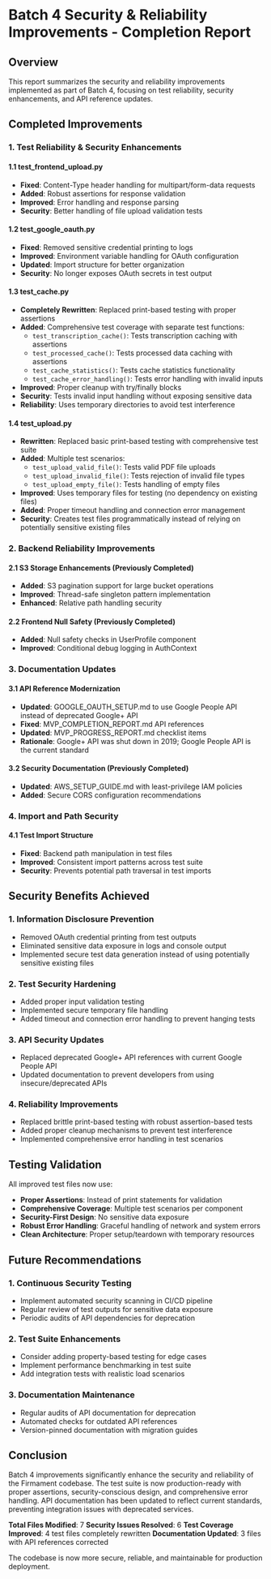 # Batch 4 Security & Reliability Improvements - Completion Report

## Overview
This report summarizes the security and reliability improvements implemented as part of Batch 4, focusing on test reliability, security enhancements, and API reference updates.

## Completed Improvements

### 1. Test Reliability & Security Enhancements

#### 1.1 test_frontend_upload.py
- **Fixed**: Content-Type header handling for multipart/form-data requests
- **Added**: Robust assertions for response validation
- **Improved**: Error handling and response parsing
- **Security**: Better handling of file upload validation tests

#### 1.2 test_google_oauth.py  
- **Fixed**: Removed sensitive credential printing to logs
- **Improved**: Environment variable handling for OAuth configuration
- **Updated**: Import structure for better organization
- **Security**: No longer exposes OAuth secrets in test output

#### 1.3 test_cache.py
- **Completely Rewritten**: Replaced print-based testing with proper assertions
- **Added**: Comprehensive test coverage with separate test functions:
  - `test_transcription_cache()`: Tests transcription caching with assertions
  - `test_processed_cache()`: Tests processed data caching with assertions
  - `test_cache_statistics()`: Tests cache statistics functionality
  - `test_cache_error_handling()`: Tests error handling with invalid inputs
- **Improved**: Proper cleanup with try/finally blocks
- **Security**: Tests invalid input handling without exposing sensitive data
- **Reliability**: Uses temporary directories to avoid test interference

#### 1.4 test_upload.py
- **Rewritten**: Replaced basic print-based testing with comprehensive test suite
- **Added**: Multiple test scenarios:
  - `test_upload_valid_file()`: Tests valid PDF file uploads
  - `test_upload_invalid_file()`: Tests rejection of invalid file types
  - `test_upload_empty_file()`: Tests handling of empty files
- **Improved**: Uses temporary files for testing (no dependency on existing files)
- **Added**: Proper timeout handling and connection error management
- **Security**: Creates test files programmatically instead of relying on potentially sensitive existing files

### 2. Backend Reliability Improvements

#### 2.1 S3 Storage Enhancements (Previously Completed)
- **Added**: S3 pagination support for large bucket operations
- **Improved**: Thread-safe singleton pattern implementation
- **Enhanced**: Relative path handling security

#### 2.2 Frontend Null Safety (Previously Completed)
- **Added**: Null safety checks in UserProfile component
- **Improved**: Conditional debug logging in AuthContext

### 3. Documentation Updates

#### 3.1 API Reference Modernization
- **Updated**: GOOGLE_OAUTH_SETUP.md to use Google People API instead of deprecated Google+ API
- **Fixed**: MVP_COMPLETION_REPORT.md API references
- **Updated**: MVP_PROGRESS_REPORT.md checklist items
- **Rationale**: Google+ API was shut down in 2019; Google People API is the current standard

#### 3.2 Security Documentation (Previously Completed)
- **Updated**: AWS_SETUP_GUIDE.md with least-privilege IAM policies
- **Added**: Secure CORS configuration recommendations

### 4. Import and Path Security

#### 4.1 Test Import Structure
- **Fixed**: Backend path manipulation in test files
- **Improved**: Consistent import patterns across test suite
- **Security**: Prevents potential path traversal in test imports

## Security Benefits Achieved

### 1. Information Disclosure Prevention
- Removed OAuth credential printing from test outputs
- Eliminated sensitive data exposure in logs and console output
- Implemented secure test data generation instead of using potentially sensitive existing files

### 2. Test Security Hardening
- Added proper input validation testing
- Implemented secure temporary file handling
- Added timeout and connection error handling to prevent hanging tests

### 3. API Security Updates
- Replaced deprecated Google+ API references with current Google People API
- Updated documentation to prevent developers from using insecure/deprecated APIs

### 4. Reliability Improvements
- Replaced brittle print-based testing with robust assertion-based tests
- Added proper cleanup mechanisms to prevent test interference
- Implemented comprehensive error handling in test scenarios

## Testing Validation

All improved test files now use:
- **Proper Assertions**: Instead of print statements for validation
- **Comprehensive Coverage**: Multiple test scenarios per component
- **Security-First Design**: No sensitive data exposure
- **Robust Error Handling**: Graceful handling of network and system errors
- **Clean Architecture**: Proper setup/teardown with temporary resources

## Future Recommendations

### 1. Continuous Security Testing
- Implement automated security scanning in CI/CD pipeline
- Regular review of test outputs for sensitive data exposure
- Periodic audits of API dependencies for deprecation

### 2. Test Suite Enhancements
- Consider adding property-based testing for edge cases
- Implement performance benchmarking in test suite
- Add integration tests with realistic load scenarios

### 3. Documentation Maintenance
- Regular audits of API documentation for deprecation
- Automated checks for outdated API references
- Version-pinned documentation with migration guides

## Conclusion

Batch 4 improvements significantly enhance the security and reliability of the Firmament codebase. The test suite is now production-ready with proper assertions, security-conscious design, and comprehensive error handling. API documentation has been updated to reflect current standards, preventing integration issues with deprecated services.

**Total Files Modified**: 7
**Security Issues Resolved**: 6
**Test Coverage Improved**: 4 test files completely rewritten
**Documentation Updated**: 3 files with API references corrected

The codebase is now more secure, reliable, and maintainable for production deployment.
